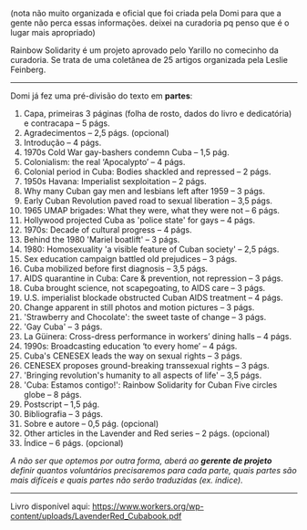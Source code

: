 (nota não muito organizada e oficial que foi criada pela Domi para que a gente não perca essas informações. deixei na curadoria pq penso que é o lugar mais apropriado)

Rainbow Solidarity é um projeto aprovado pelo Yarillo no comecinho da curadoria. Se trata de uma coletânea de 25 artigos organizada pela Leslie Feinberg.

---
Domi já fez uma pré-divisão do texto em **partes**:
1. Capa, primeiras 3 páginas (folha de rosto, dados do livro e dedicatória) e contracapa – 5 págs.
2. Agradecimentos – 2,5 págs. (opcional)
3. Introdução – 4 págs.
4. 1970s Cold War gay-bashers condemn Cuba – 1,5 pág.
5. Colonialism: the real ‘Apocalypto’ – 4 págs.
6. Colonial period in Cuba: Bodies shackled and repressed – 2 págs.
7. 1950s Havana: Imperialist sexploitation – 2 págs.
8. Why many Cuban gay men and lesbians left after 1959 – 3 págs.
9. Early Cuban Revolution paved road to sexual liberation – 3,5 págs.
10. 1965 UMAP brigades: What they were, what they were not – 6 págs.
11. Hollywood projected Cuba as 'police state' for gays – 4 págs.
12. 1970s: Decade of cultural progress – 4 págs.
13. Behind the 1980 'Mariel boatlift' – 3 págs.
14. 1980: Homosexuality 'a visible feature of Cuban society' – 2,5 págs.
15. Sex education campaign battled old prejudices – 3 págs.
16. Cuba mobilized before first diagnosis – 3,5 págs.
17. AIDS quarantine in Cuba: Care & prevention, not repression – 3 págs.
18. Cuba brought science, not scapegoating, to AIDS care – 3 págs.
19. U.S. imperialist blockade obstructed Cuban AIDS treatment – 4 págs.
20. Change apparent in still photos and motion pictures – 3 págs.
21. 'Strawberry and Chocolate': the sweet taste of change – 3 págs.
22. 'Gay Cuba' – 3 págs.
23. La Güinera: Cross-dress performance in workers’ dining halls – 4 págs.
24. 1990s: Broadcasting education ‘to every home’ – 4 págs.
25. Cuba's CENESEX leads the way on sexual rights – 3 págs.
26. CENESEX proposes ground-breaking transsexual rights – 3 págs.
27. 'Bringing revolution's humanity to all aspects of life' – 3,5 págs.
28. 'Cuba: Estamos contigo!': Rainbow Solidarity for Cuban Five circles globe – 8 págs.
29. Postscript – 1,5 pág.
30. Bibliografia – 3 págs.
31. Sobre e autore – 0,5 pág. (opcional)
32. Other articles in the Lavender and Red series – 2 págs. (opcional)
33. Índice – 6 págs. (opcional)

*A não ser que optemos por outra forma, aberá ao **gerente de projeto** definir quantos voluntários precisaremos para cada parte, quais partes são mais difíceis e quais partes não serão traduzidas (ex. índice).*

---
Livro disponível aqui: https://www.workers.org/wp-content/uploads/LavenderRed_Cubabook.pdf